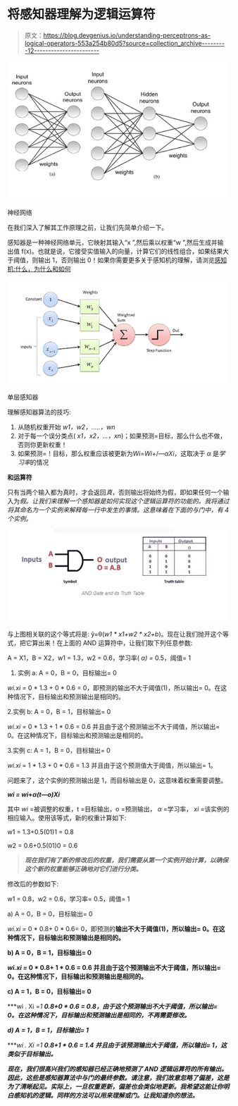 # 将感知器理解为逻辑运算符

> 原文：<https://blog.devgenius.io/understanding-perceptrons-as-logical-operators-553a254b80d5?source=collection_archive---------12----------------------->

![](img/b4b7023807007f3b0263bcd0e3c2b2e0.png)

神经网络

在我们深入了解其工作原理之前，让我们先简单介绍一下。

感知器是一种神经网络单元，它映射其输入“x ”,然后乘以权重“w ”,然后生成并输出值 f(x)。也就是说，它接受实值输入的向量，计算它们的线性组合，如果结果大于阈值，则输出 1，否则输出 0！如果你需要更多关于感知机的理解，请浏览[感知机:什么，为什么和如何](https://towardsdatascience.com/https-medium-com-francesco-cicala-whats-whys-and-hows-of-perceptron-f87c66f512c5)

![](img/26133097afc14f98e52dcfc0526bd700.png)

单层感知器

理解感知器算法的技巧:

1.  从随机权重开始 *w1，w2，…..，wn*
2.  对于每一个误分类点( *x1，x2，…，xn*)；如果预测=目标，那么什么也不做，否则你更新权重！
3.  如果预测=！目标，那么权重应该被更新为*Wi*=*Wi*+/—*αXi*，这取决于 *α* 是*学习率*的情况

**和运算符**

只有当两个输入都为真时，才会返回*真*，否则输出将始终为假，即如果任何一个输入为*假。*让我们来理解一个感知器是如何实现这个逻辑运算符的功能的。我将通过将其命名为一个*实例来解释每一行中发生的事情。这意味着在下面的与门中，有 4 个实例。*

![](img/50f4dc09e83b41ecb84e3a7e7cc61fbd.png)

与上图相关联的这个等式将是:
ŷ=θ(*w1 * x1+w2 * x2+b*)。现在让我们抛开这个等式，把它算出来！在上面的 AND 运算符中，让我们取下列任意参数:

A = X1，B = X2，w1 = 1.3，w2 = 0.6，学习率( *α) =* 0.5，阈值= 1

1.  实例 a: A = 0，B = 0，目标输出= 0

*wi.xi =* 0 * 1.3 + 0 * 0.6 = 0，即预测的输出不大于阈值(1)，所以输出= 0。在这种情况下，目标输出和预测输出是相同的。

2.实例 b: A = 0，B = 1，目标输出= 0

*wi.xi =* 0 * 1.3 + 1 * 0.6 = 0.6 并且由于这个预测输出不大于阈值，所以输出= 0。在这种情况下，目标输出和预测输出是相同的。

3.实例 c: A = 1，B = 0，目标输出= 0

*wi.xi* = 1 * 1.3 + 0 * 0.6 = 1.3 并且由于这个预测值大于阈值，所以输出= 1。

问题来了，这个实例的预测输出是 1，而目标输出是 0，这意味着权重需要调整。

***wi = wi*+*α(t*—*o)Xi***

其中 *wi* =被调整的权重，t =目标输出，o =预测输出， *α* =学习率， *xi* =该实例的相应输入。使用该等式，新的权重计算如下:

w1 = 1.3+0.5(01)1 = 0.8

w2 = 0.6+0.5(01)0 = 0.6

> ***现在我们有了新的修改后的权重，我们需要从第一个实例开始计算，以确保这个新的权重能够正确地对它们进行分类。***

修改后的参数如下:

w1 = 0.8，w2 = 0.6，学习率= 0.5，阈值= 1

a) A = 0，B = 0，目标输出= 0

*wi.xi =* 0 * 0.8+ 0 * 0.6= 0，即预测的**输出不大于阈值(1)，所以输出= 0。在这种情况下，目标输出和预测输出是相同的。**

**b) A = 0，B = 1，目标输出= 0**

***wi.xi =* 0 * 0.8+ 1 * 0.6 = 0.6 并且由于这个预测输出不大于阈值，所以输出= 0。在这种情况下，目标输出和预测输出是相同的。**

**c) A = 1，B = 0，目标输出= 0**

***wi . Xi =*1 **0.8+0 * 0.6 = 0.8，由于这个预测输出不大于阈值，所以输出= 0。在这种情况下，目标输出和预测输出是相同的，不再需要修改。***

***d) A = 1，B = 1，目标输出= 1***

****wi . Xi =*1 **0.8+1 * 0.6 = 1.4 并且由于该预测输出大于阈值，所以输出= 1，这类似于目标输出。****

***现在，我们很高兴我们的感知器已经正确地预测了 AND 逻辑运算符的所有输出。因此，这些是感知器算法中与门的最终参数。请注意，我们故意忽略了偏差，这是为了清晰起见。实际上，一旦权重更新，偏差也会类似地更新。我希望这能让你明白感知机的逻辑。同样的方法可以用来理解或门。让我知道你的想法。***
